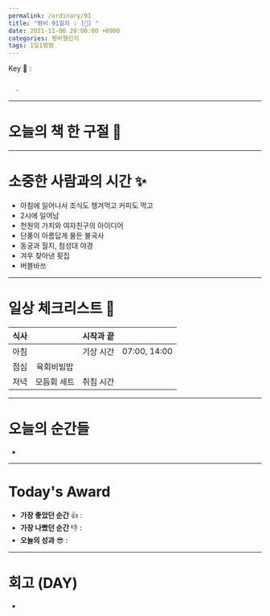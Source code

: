 ```yaml
---
permalink: /ordinary/91
title: "평비 91일차 : [🧳] "
date: 2021-11-06 20:00:00 +0900
categories: 평비챌린지
tags: 1일1평범
---  
```

Key 🔑 :  
```

  - 
```

---
# 오늘의 책 한 구절 📕

---
# 소중한 사람과의 시간 ✨
- 아침에 일어나서 조식도 챙겨먹고 커피도 먹고
- 2시에 일어남
- 천원의 가치와 여자친구의 아이디어
- 단풍이 아름답게 물든 불국사
- 동궁과 월지, 첨성대 야경
- 겨우 찾아낸 횟집
- 버블바쓰

---
# 일상 체크리스트 📃

| 식사 |  | 시작과 끝 |  |
|:----:|:----:|:----:|:----:|
| 아침 |  | 기상 시간 | 07:00, 14:00 |
| 점심 | 육회비빔밥 |  |  |
| 저녁 | 모듬회 세트 | 취침 시간 |  |

---
# 오늘의 순간들
-

---
# Today's Award
- **가장 좋았던 순간** 👍 : 
- **가장 나빴던 순간** 👎 : 
- **오늘의 성과** 😎 : 

---
# 회고 (DAY)
-
